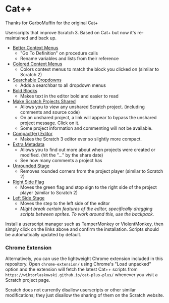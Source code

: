 # Cat++

Thanks for GarboMuffin for the original Cat+

Userscripts that improve Scratch 3. Based on Cat+ but now it's re-maintained and back up.

 * [Better Context Menus](https://github.com/forkphorus/cat-plus/raw/master/better-context-menus.user.js)
   * "Go To Definition" on procedure calls
   * Rename variables and lists from their reference
 * [Colored Context Menus](https://github.com/forkphorus/cat-plus/raw/master/colored-editor-context-menu.user.js)
   * Colors context menus to match the block you clicked on (similar to Scratch 2)
 * [Searchable Dropdowns](https://github.com/forkphorus/cat-plus/raw/master/searchable-dropdowns.user.js)
   * Adds a searchbar to all dropdown menus
 * [Bold Blocks](https://github.com/forkphorus/cat-plus/raw/master/bold-blocks.user.js)
   * Makes text in the editor bold and easier to read
 * [Make Scratch Projects Shared <!-- Again -->](https://github.com/forkphorus/cat-plus/raw/master/make-projects-shared.user.js)
   * Allows you to view any unshared Scratch project. (including comments and source code)
   * On an unshared project, a link will appear to bypass the unshared project message. Click on it.
   * Some project information and commenting will not be available.
 * [Compact(er) Editor](https://github.com/forkphorus/cat-plus/raw/master/compact-editor.user.js)
   * Makes the Scratch 3 editor ever so slightly more compact.
 * [Extra Metadata](https://github.com/forkphorus/cat-plus/raw/master/extra-metadata.user.js)
   * Allows you to find out more about when projects were created or modified. (hit the "..." by the share date)
   * See how many comments a project has
 * [Unrounded Stage](https://github.com/forkphorus/cat-plus/raw/master/unrounded-stage.user.js)
   * Removes rounded corners from the project player (similar to Scratch 2)
 * [Right Side Flag](https://github.com/forkphorus/cat-plus/raw/master/right-side-flag.user.js)
   * Moves the green flag and stop sign to the right side of the project player (similar to Scratch 2)
 * [Left Side Stage](https://github.com/forkphorus/cat-plus/raw/master/left-side-stage.user.js)
   * Moves the step to the left side of the editor
   * *Might break certain features of the editor, specifically dragging scripts  between sprites. To work around this, use the backpack.*

Install a userscript manager such as TamperMonkey or ViolentMonkey, then simply click on the links above and confirm the installation. Scripts should be automatically updated by default.

### Chrome Extension

Alternatively, you can use the lightweight Chrome extension included in this repository. Open `chrome-extension/` using Chrome's "Load unpacked" option and the extension will fetch the latest Cat++ scripts from `https://wiktorlaskowski.github.io/cat-plus-plus/` whenever you visit a Scratch project page.

Scratch does not currently disallow userscripts or other similar modifications; they just disallow the sharing of them on the Scratch website.
